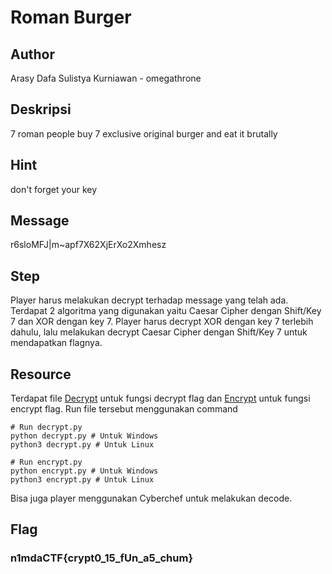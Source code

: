 # Roman Burger

## Author
Arasy Dafa Sulistya Kurniawan - omegathrone

## Deskripsi
7 roman people buy 7 exclusive original burger and eat it brutally

## Hint
don't forget your key

## Message
r6sloMFJ|m~apf7X62XjErXo2Xmhesz

## Step
Player harus melakukan decrypt terhadap message yang telah ada. Terdapat 2 algoritma yang digunakan yaitu Caesar Cipher dengan Shift/Key 7 dan XOR dengan key 7. Player harus decrypt XOR dengan key 7 terlebih dahulu, lalu melakukan decrypt Caesar Cipher dengan Shift/Key 7 untuk mendapatkan flagnya.

## Resource
Terdapat file [Decrypt](source/decrypt.py) untuk fungsi decrypt flag dan [Encrypt](source/encrypt.py) untuk fungsi encrypt flag. Run file tersebut menggunakan command
``` shell
# Run decrypt.py
python decrypt.py # Untuk Windows
python3 decrypt.py # Untuk Linux

# Run encrypt.py
python encrypt.py # Untuk Windows
python3 encrypt.py # Untuk Linux
```

Bisa juga player menggunakan Cyberchef untuk melakukan decode.

## Flag
### n1mdaCTF{crypt0_15_fUn_a5_chum}